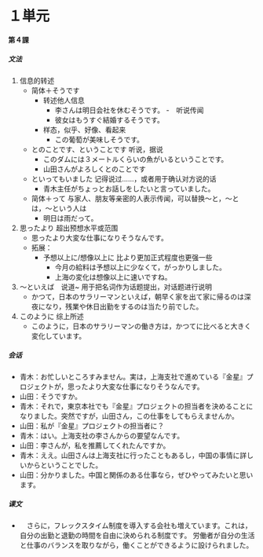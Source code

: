 # １単元
#### 第４課
##### 文法
1. 信息的转述
    - 简体＋そうです
        - 转述他人信息
            - 李さんは明日会社を休むそうです。
        -　听说传闻
            - 彼女はもうすぐ結婚するそうです。
        - 样态，似乎、好像、看起来
            - この葡萄が美味しそうです。
    - とのことです、ということです 听说，据说
        - このダムには３メートルくらいの魚がいるということです。
        - 山田さんがよろしくとのことです
    - といってもいました 记得说过……，或者用于确认对方说的话
        - 青木主任がちょっとお話しをしたいと言っていました。
    - 简体＋って 与家人、朋友等亲密的人表示传闻，可以替换〜と，〜とは，〜という人は
        - 明日は雨だって。
2. 思ったより 超出预想水平或范围
    - 思ったより大変な仕事になりそうなんです。
    - 拓展：
        - 予想以上に/想像以上に 比より更加正式程度也更强一些
            - 今月の給料は予想以上に少なくて，がっかりしました。
            - 上海の変化は想像以上に速いですね。
3. 〜といえば　说道~ 用于把名词作为话题提出，对话题进行说明
    - かつて，日本のサラリーマンといえば，朝早く家を出て家に帰るのは深夜になり，残業や休日出勤をするのは当たり前でした。
4. このように 综上所述
    - このように，日本のサラリーマンの働き方は，かつてに比べると大きく変化しています。
##### 会话
- 青木：お忙しいところすみません。実は，上海支社で進めている『金星』プロジェクトが，思ったより大変な仕事になりそうなんです。
- 山田：そうですか。
- 青木：それで，東京本社でも『金星』プロジェクトの担当者を決めることになりました。突然ですが，山田さん，この仕事をしてもらえませんか。
- 山田：私が『金星』プロジェクトの担当者に？
- 青木：はい。上海支社の李さんからの要望なんです。
- 山田：李さんが，私を推薦してくれたんですか。
- 青木：ええ。山田さんは上海支社に行ったこともあるし，中国の事情に詳しいからということでした。
- 山田：分かりました。中国と関係のある仕事なら，ぜひやってみたいと思います。
##### 课文
* 　さらに，フレックスタイム制度を導入する会社も増えています。これは，自分の出勤と退勤の時間を自由に決められる制度です。
労働者が自分の生活と仕事のバランスを取りながら，働くことができるように設けられました。